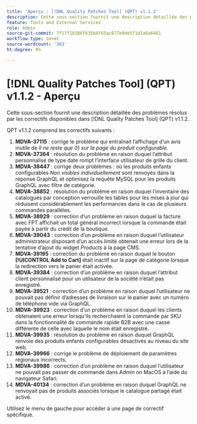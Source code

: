 ```yaml
---
title: 'Aperçu : [!DNL Quality Patches Tool] (QPT) v1.1.2'
description: Cette sous-section fournit une description détaillée des problèmes résolus par les correctifs disponibles dans [!DNL Quality Patches Tool] (QPT) v1.1.2.
feature: Tools and External Services
role: Admin
source-git-commit: 7f17f1b286f635b8f65ac877e9de5f1d1a6a6461
workflow-type: tm+mt
source-wordcount: '363'
ht-degree: 0%

---
```


# [!DNL Quality Patches Tool] (QPT) v1.1.2 - Aperçu

Cette sous-section fournit une description détaillée des problèmes résolus par les correctifs disponibles dans [!DNL Quality Patches Tool] (QPT) v1.1.2.

QPT v1.1.2 comprend les correctifs suivants :

1. **MDVA-37115** : corrige le problème qui entraînait l’affichage d’un avis inutile de *Il ne reste que 0} sur la page du produit configurable.*
1. **MDVA-37364** : résolution du problème en raison duquel l’attribut personnalisé de type date rompt l’interface utilisateur de grille du client.
1. **MDVA-38447** : corrige deux problèmes : où les produits enfants configurables *Non visibles individuellement* sont renvoyés dans la réponse GraphQL et optimisez la requête MySQL pour les produits GraphQL avec filtre de catégorie.
1. **MDVA-38852** : résolution du problème en raison duquel l’inventaire des catalogues par conception verrouille les tables pour les mises à jour qui réduisent considérablement les performances dans le cas de plusieurs commandes parallèles.
1. **MDVA-38929** : correction d’un problème en raison duquel la facture avec FPT affichait un total général incorrect lorsque la commande était payée à partir du crédit de la boutique.
1. **MDVA-39043** : correction d’un problème en raison duquel l’utilisateur administrateur disposant d’un accès limité obtenait une erreur lors de la tentative d’ajout du widget *Products* à la page CMS.
1. **MDVA-39195** : correction du problème en raison duquel le bouton **[!UICONTROL Add to Cart]** était inactif sur la page de catégorie lorsque la redirection vers le panier était activée.
1. **MDVA-39384** : correction d’un problème en raison duquel l’attribut client personnalisé pour un utilisateur de la société n’était pas enregistré.
1. **MDVA-39521** : correction d’un problème en raison duquel l’utilisateur ne pouvait pas définir d’adresses de livraison sur le panier avec un numéro de téléphone vide via GraphQL.
1. **MDVA-39923** : correction d’un problème en raison duquel les clients obtenaient une erreur lorsqu’ils recherchaient la commande par SKU dans la fonctionnalité de commande rapide B2B avec une casse différente de celle avec laquelle le nom était enregistré.
1. **MDVA-39935** : résolution du problème en raison duquel GraphQL renvoie des produits enfants configurables désactivés au niveau du site web.
1. **MDVA-39966** : corrige le problème de déploiement de paramètres régionaux incorrects.
1. **MDVA-39986** : correction d’un problème en raison duquel l’utilisateur ne pouvait pas passer de commande dans Admin on MacOS à l’aide du navigateur Safari.
1. **MDVA-40134** : correction d’un problème en raison duquel GraphQL ne renvoyait pas de produits associés lorsque le catalogue partagé était activé.

Utilisez le menu de gauche pour accéder à une page de correctif spécifique.
